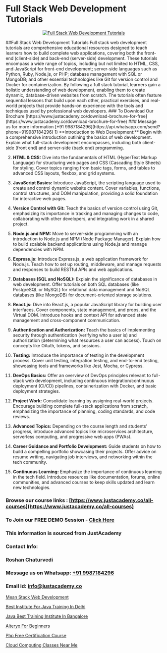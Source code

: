 # Full Stack Web Development Tutorials

<p align="center">
  <a href="https://justacademy.co/program-detail/full-stack-web-development">
    <img src="https://justacademy.co/storage2/program_images/1704700371.webp" alt="Full Stack Web Development Tutorials">
  </a>
</p>
##Full Stack Web Development Tutorials
Full stack web development tutorials are comprehensive educational resources designed to teach learners how to build complete web applications, covering both the front-end (client-side) and back-end (server-side) development. These tutorials encompass a wide range of topics, including but not limited to HTML, CSS, and JavaScript for front-end development; server-side languages such as Python, Ruby, Node.js, or PHP; database management with SQL or MongoDB; and other essential technologies like Git for version control and Docker for containerization. By following a full stack tutorial, learners gain a holistic understanding of web development, enabling them to create dynamic, database-driven websites from scratch. The tutorials often feature sequential lessons that build upon each other, practical exercises, and real-world projects that provide hands-on experience with the tools and techniques used by professional web developers.
### To Download Our Brochure [https://www.justacademy.co/download-brochure-for-free](https://www.justacademy.co/download-brochure-for-free)
### Message us for more information [+91 9987184296](https://api.whatsapp.com/send?phone=919987184296)
1) **Introduction to Web Development:** Begin with a comprehensive introduction outlining the basics of web development. Explain what full-stack development encompasses, including both client-side (front end) and server-side (back end) programming.

2) **HTML & CSS:** Dive into the fundamentals of HTML (HyperText Markup Language) for structuring web pages and CSS (Cascading Style Sheets) for styling. Cover topics ranging from basic tags, forms, and tables to advanced CSS layouts, flexbox, and grid systems.

3) **JavaScript Basics:** Introduce JavaScript, the scripting language used to create and control dynamic website content. Cover variables, functions, control structures, and DOM manipulation, providing a solid foundation for interactive web pages.

4) **Version Control with Git:** Teach the basics of version control using Git, emphasizing its importance in tracking and managing changes to code, collaborating with other developers, and integrating work in a shared project.

5) **Node.js and NPM:** Move to server-side programming with an introduction to Node.js and NPM (Node Package Manager). Explain how to build scalable backend applications using Node.js and manage dependencies with NPM.

6) **Express.js:** Introduce Express.js, a web application framework for Node.js. Teach how to set up routing, middleware, and manage requests and responses to build RESTful APIs and web applications.

7) **Databases (SQL and NoSQL):** Explain the significance of databases in web development. Offer tutorials on both SQL databases (like PostgreSQL or MySQL) for relational data management and NoSQL databases (like MongoDB) for document-oriented storage solutions.

8) **React.js:** Dive into React.js, a popular JavaScript library for building user interfaces. Cover components, state management, and props, and the Virtual DOM. Introduce hooks and context API for advanced state management and cross-component communication.

9) **Authentication and Authorization:** Teach the basics of implementing security through authentication (verifying who a user is) and authorization (determining what resources a user can access). Touch on concepts like OAuth, tokens, and sessions.

10) **Testing:** Introduce the importance of testing in the development process. Cover unit testing, integration testing, and end-to-end testing, showcasing tools and frameworks like Jest, Mocha, or Cypress.

11) **DevOps Basics:** Offer an overview of DevOps principles relevant to full-stack web development, including continuous integration/continuous deployment (CI/CD) pipelines, containerization with Docker, and basic deployment strategies.

12) **Project Work:** Consolidate learning by assigning real-world projects. Encourage building complete full-stack applications from scratch, emphasizing the importance of planning, coding standards, and code reviews.

13) **Advanced Topics:** Depending on the course length and students' progress, introduce advanced topics like microservices architecture, serverless computing, and progressive web apps (PWAs).

14) **Career Guidance and Portfolio Development:** Guide students on how to build a compelling portfolio showcasing their projects. Offer advice on resume writing, navigating job interviews, and networking within the tech community.

15) **Continuous Learning:** Emphasize the importance of continuous learning in the tech field. Introduce resources like documentation, forums, online communities, and advanced courses to keep skills updated and learn new technologies.

### Browse our course links : [https://www.justacademy.co/all-courses](https://www.justacademy.co/all-courses) 
### To Join our FREE DEMO Session - [Click Here](https://www.justacademy.co/register-for-course-demo)


### This information is sourced from JustAcademy
### Contact Info:
### Roshan Chaturvedi
### Message us on Whatsapp: [+91 9987184296](https://api.whatsapp.com/send?phone=919987184296)
### Email id: [info@justacademy.co](mailto:info@justacademy.co)
                
[Mean Stack Web Development](https://www.linkedin.com/pulse/mean-stack-web-development-justacademy-chandigarh-sfx2e?trackingId=yGUriOLqnN3gX%2BOlPnFfMw%3D%3D&lipi=urn%3Ali%3Apage%3Ad_flagship3_company_admin%3BWufQlDx4QTmF2D0sEhqzSw%3D%3D)

[Best Institute For Java Training In Delhi](https://www.linkedin.com/pulse/best-institute-java-training-delhi-justacademy-delhi-zxbxc?trackingId=KDWe%2FOcF%2FvNuN2j66pTiBA%3D%3D&lipi=urn%3Ali%3Apage%3Ad_flagship3_company_admin%3B9Q82RDvqR3%2BMiM23X%2B3J5A%3D%3D)

[Java Best Training Institute In Bangalore](https://medium.com/@abhidnya.1068/java-best-training-institute-in-bangalore-5450c1b7e900)

[Alteryx For Beginners](https://medium.com/@surajvaishnav5015/alteryx-for-beginners-1f7a973833eb)

[Php Free Certification Course](https://justacademyin.github.io/justacademy/php-free-certification-course)

[Cloud Computing Classes Near Me](https://justacademyin.github.io/justacademy/cloud-computing-classes-near-me)

